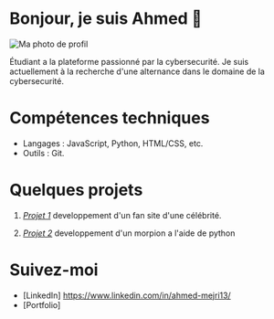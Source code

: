 # Bonjour, je suis Ahmed 👋

![Ma photo de profil](https://github.com/Ahmeddlr/Ahmeddlr/blob/main/bannière%20professionnel)



Étudiant a la plateforme passionné par la cybersecurité. Je suis actuellement à la recherche d'une alternance dans le domaine de la cybersecurité.

# Compétences techniques
- Langages : JavaScript, Python, HTML/CSS, etc.
- Outils : Git.

# Quelques projets

1. *[Projet 1](https://github.com/Ahmeddlr/fansite)*
  developpement d'un fan site d'une célébrité.
   
2. *[Projet 2](https://github.com/Ahmeddlr/morpion)*
   developpement d'un morpion a l'aide de python


# Suivez-moi
- [LinkedIn] https://www.linkedin.com/in/ahmed-mejri13/
- [Portfolio] 
